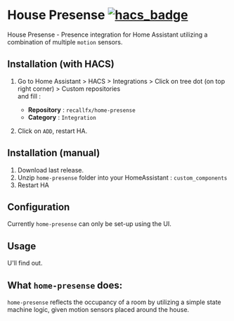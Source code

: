 # House Presense [![hacs_badge](https://img.shields.io/badge/HACS-Custom-41BDF5.svg?style=for-the-badge)](https://github.com/hacs/integration)
House Presense - Presence integration for Home Assistant utilizing a combination of multiple `motion` sensors.

## Installation (with HACS)

1. Go to Home Assistant > HACS > Integrations > Click on tree dot (on top right corner) > Custom repositories \
and fill :
   * **Repository** :  `recallfx/home-presense`
   * **Category** : `Integration` 

2. Click on `ADD`, restart HA.

## Installation (manual)
1. Download last release.
2. Unzip `home-presense` folder into your HomeAssistant : `custom_components`
3. Restart HA

## Configuration
Currently `home-presense` can only be set-up using the UI.

## Usage
U'll find out.

## What `home-presense` does:
`home-presense` reflects the occupancy of a room by utilizing a simple state machine logic, given motion sensors placed around the house.
